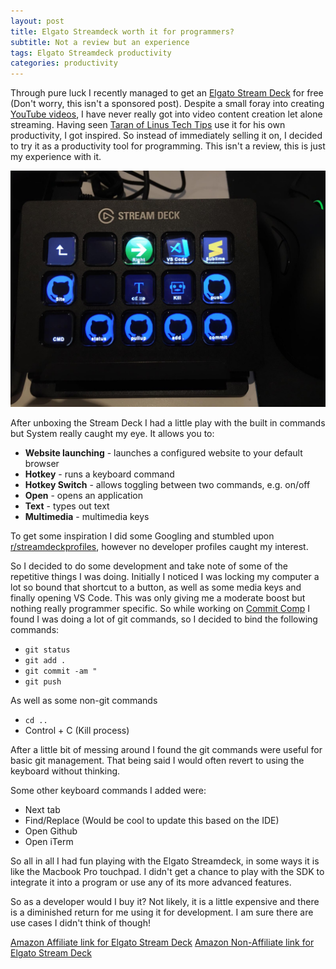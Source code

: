 ```yaml
---
layout: post
title: Elgato Streamdeck worth it for programmers?
subtitle: Not a review but an experience
tags: Elgato Streamdeck productivity 
categories: productivity
---
```


Through pure luck I recently managed to get an [Elgato Stream Deck](https://www.elgato.com/en/gaming/stream-deck) for free (Don't worry, this isn't a sponsored post). Despite a small foray into creating [YouTube videos](https://www.youtube.com/user/brendonbody/videos?view=0&sort=dd&shelf_id=0), I have never really got into video content creation let alone streaming. Having seen [Taran of Linus Tech Tips](https://youtu.be/vhPLhfP1b_s) use it for his own productivity, I got inspired. So instead of immediately selling it on, I decided to try it as a productivity tool for programming. This isn't a review, this is just my experience with it.

![My Streamdeck](https://raw.githubusercontent.com/bbody/bbody.github.io/master/_posts/images/2019-06-02-elgato-streamdeck/my-streamdeck.jpeg)

After unboxing the Stream Deck I had a little play with the built in commands but System really caught my eye. It allows you to:

* **Website launching** - launches a configured website to your default browser
* **Hotkey** - runs a keyboard command
* **Hotkey Switch** - allows toggling between two commands, e.g. on/off
* **Open** - opens an application
* **Text** - types out text
* **Multimedia** - multimedia keys

To get some inspiration I did some Googling and stumbled upon [r/streamdeckprofiles](https://www.reddit.com/r/streamdeckprofiles/), however no developer profiles caught my interest.

So I decided to do some development and take note of some of the repetitive things I was doing. Initially I noticed I was locking my computer a lot so bound that shortcut to a button, as well as some media keys and finally opening VS Code. This was only giving me a moderate boost but nothing really programmer specific. So while working on [Commit Comp](https://github.com/bbody/commit-comp) I found I was doing a lot of git commands, so I decided to bind the following commands:
* `git status`
* `git add .`
* `git commit -am "`
* `git push`

As well as some non-git commands
- `cd ..`
- Control + C (Kill process)

After a little bit of messing around I found the git commands were useful for basic git management. That being said I would often revert to using the keyboard without thinking.

Some other keyboard commands I added were:
- Next tab
- Find/Replace (Would be cool to update this based on the IDE)
- Open Github
- Open iTerm

So all in all I had fun playing with the Elgato Streamdeck, in some ways it is like the Macbook Pro touchpad. I didn't get a chance to play with the SDK to integrate it into a program or use any of its more advanced features.

So as a developer would I buy it? Not likely, it is a little expensive and there is a diminished return for me using it for development. I am sure there are use cases I didn't think of though!

[Amazon Affiliate link for Elgato Stream Deck](https://www.amazon.com/gp/product/B06XKNZT1P/ref=as_li_tl?ie=UTF8&tag=dormeoes-20&camp=1789&creative=9325&linkCode=as2&creativeASIN=B06XKNZT1P&linkId=2ffd1c1932774cfc4c5f3d626be0b471)
[Amazon Non-Affiliate link for Elgato Stream Deck](https://www.amazon.com/gp/product/B06XKNZT1P)